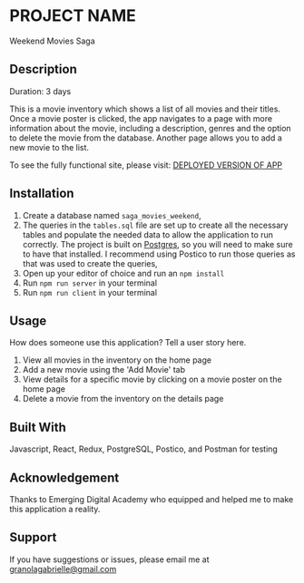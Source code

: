 # PROJECT NAME

Weekend Movies Saga

## Description

Duration: 3 days

This is a movie inventory which shows a list of all movies and their titles. Once a movie poster is clicked, the app navigates to a page with more information about the movie, including a description, genres and the option to delete the movie from the database. Another page allows you to add a new movie to the list.

To see the fully functional site, please visit: [DEPLOYED VERSION OF APP](www.heroku.com)

## Installation

1. Create a database named `saga_movies_weekend`,
2. The queries in the `tables.sql` file are set up to create all the necessary tables and populate the needed data to allow the application to run correctly. The project is built on [Postgres](https://www.postgresql.org/download/), so you will need to make sure to have that installed. I recommend using Postico to run those queries as that was used to create the queries,
3. Open up your editor of choice and run an `npm install`
4. Run `npm run server` in your terminal
5. Run `npm run client` in your terminal

## Usage

How does someone use this application? Tell a user story here.

1. View all movies in the inventory on the home page
2. Add a new movie using the 'Add Movie' tab
3. View details for a specific movie by clicking on a movie poster on the home page
4. Delete a movie from the inventory on the details page

## Built With

Javascript, React, Redux, PostgreSQL, Postico, and Postman for testing

## Acknowledgement

Thanks to Emerging Digital Academy who equipped and helped me to make this application a reality.

## Support

If you have suggestions or issues, please email me at granolagabrielle@gmail.com
